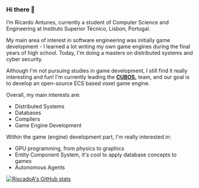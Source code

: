 ### Hi there 👋

I’m Ricardo Antunes, currently a student of Computer Science and Engineering at Instituto Superior Técnico, Lisbon, Portugal.

My main area of interest in software engineering was initially game development - I learned a lot writing my own game engines during the final years of high school. Today, I'm doing a masters on distributed systems and cyber security.

Although I'm not pursuing studies in game development, I still find it really interesting and fun! I'm currently leading the [**CUBOS.**](https://github.com/GameDevTecnico/cubos) team, and our goal is to develop an open-source ECS based voxel game engine.

Overall, my main interests are:
- Distributed Systems
- Databases
- Compilers
- Game Engine Development

Within the game (engine) development part, I'm really interested in:
- GPU programming, from physics to graphics
- Entity Component System, it's cool to apply database concepts to games
- Autonomous Agents

[![RiscadoA's GitHub stats](https://github-readme-stats.vercel.app/api?username=RiscadoA&show_icons=true&theme=dark)](https://github.com/anuraghazra/github-readme-stats)

